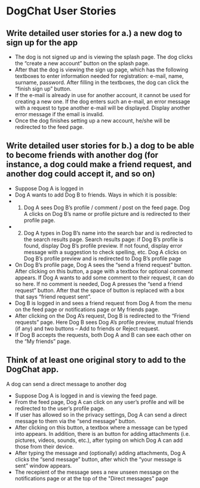 # DogChat User Stories
## Write detailed user stories for a.) a new dog to sign up for the app

*	The dog is not signed up and is viewing the splash page. The dog clicks the “create a new account” button on the splash page.
*	After that the dog is viewing the sign up page, which has the following textboxes to enter information needed for registration: e-mail, name, surname, password. After filling in the textboxes, the dog can click the “finish sign up” button.
*	If the e-mail is already in use for another account, it cannot be used for creating a new one. If the dog enters such an e-mail, an error message with a request to type another e-mail will be displayed. Display another error message if the email is invalid.
*	Once the dog finishes setting up a new account, he/she will be redirected to the feed page.

## Write detailed user stories for b.) a dog to be able to become friends with another dog (for instance, a dog could make a friend request, and another dog could accept it, and so on)

*	Suppose Dog A is logged in
*	Dog A wants to add Dog B to friends. Ways in which it is possible:
*	1) Dog A sees Dog B’s profile / comment / post on the feed page. Dog A clicks on Dog B’s name or profile picture and is redirected to their profile page.
*	2) Dog A types in Dog B’s name into the search bar and is redirected to the search results page. Search results page: if Dog B’s profile is found, display Dog B’s profile preview. If not found, display error message with a suggestion to check spelling, etc. Dog A clicks on Dog B’s profile preview and is redirected to Dog B’s profile page
*	On Dog B’s profile page, Dog A sees the “send a friend request” button. After clicking on this button, a page with a textbox for optional comment appears. If Dog A wants to add some comment to their request, it can do so here. If no comment is needed, Dog A presses the “send a friend request” button. After that the space of button is replaced with a box that says “friend request sent”.
*	Dog B is logged in and sees a friend request from Dog A from the menu on the feed page or notifications page or My friends page.
*	After clicking on the Dog A’s request, Dog B is redirected to the “Friend requests” page. Here Dog B sees Dog A’s profile preview, mutual friends (if any) and two buttons – Add to friends or Reject request.
*	If Dog B accepts the requests, both Dog A and B can see each other on the “My friends” page.


## Think of at least one original story to add to the DogChat app.
A dog can send a direct message to another dog
* Suppose Dog A is logged in and is viewing the feed page. 
* From the feed page, Dog A can click on any user’s profile and will be redirected to the user’s profile page. 
* If user has allowed so in the privacy settings, Dog A can send a direct message to them via the “send message” button.
* After clicking on this button, a textbox where a message can be typed into appears. In addition, there is an button for adding attachments (i.e. pictures, videos, sounds, etc.), after typing on which Dog A can add those from their device. 
* After typing the message and (optionally) adding attachments, Dog A clicks the “send message” button, after which the “your message is sent” window appears.
* The recepient of the message sees a new unseen message on the notifications page or at the top of the "Direct messages" page
